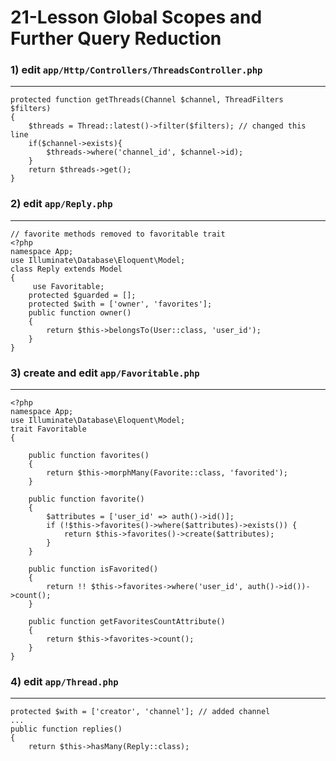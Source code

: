 21-Lesson Global Scopes and Further Query Reduction
===
### 1) edit `app/Http/Controllers/ThreadsController.php`
---
```
protected function getThreads(Channel $channel, ThreadFilters $filters)
{
    $threads = Thread::latest()->filter($filters); // changed this line
    if($channel->exists){
        $threads->where('channel_id', $channel->id);
    }
    return $threads->get();
}
```
### 2) edit `app/Reply.php`
---
```
// favorite methods removed to favoritable trait
<?php
namespace App;
use Illuminate\Database\Eloquent\Model;
class Reply extends Model
{
     use Favoritable;
    protected $guarded = [];
    protected $with = ['owner', 'favorites'];
    public function owner()
    {
        return $this->belongsTo(User::class, 'user_id');
    }
}
```
### 3) create and edit `app/Favoritable.php`
---
```
<?php
namespace App;
use Illuminate\Database\Eloquent\Model;
trait Favoritable
{

    public function favorites()
    {
        return $this->morphMany(Favorite::class, 'favorited');
    }

    public function favorite()
    {
        $attributes = ['user_id' => auth()->id()];
        if (!$this->favorites()->where($attributes)->exists()) {
            return $this->favorites()->create($attributes);
        }
    }

    public function isFavorited()
    {
        return !! $this->favorites->where('user_id', auth()->id())->count();
    }
    
    public function getFavoritesCountAttribute()
    {
        return $this->favorites->count();
    }
}
```
### 4) edit `app/Thread.php`
---
```
protected $with = ['creator', 'channel']; // added channel
...
public function replies()
{
    return $this->hasMany(Reply::class);
```
